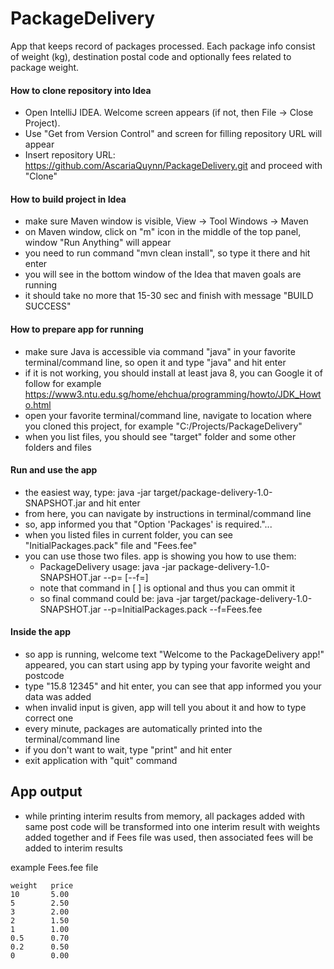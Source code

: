 # PackageDelivery
App that keeps record of packages processed. Each package info consist of weight (kg), destination postal code and optionally fees related to package weight.

#### How to clone repository into Idea
- Open IntelliJ IDEA. Welcome screen appears (if not, then File -> Close Project).
- Use "Get from Version Control" and screen for filling repository URL will appear
- Insert repository URL: https://github.com/AscariaQuynn/PackageDelivery.git and proceed with "Clone"

#### How to build project in Idea
- make sure Maven window is visible, View -> Tool Windows -> Maven
- on Maven window, click on "m" icon in the middle of the top panel, window "Run Anything" will appear
- you need to run command "mvn clean install", so type it there and hit enter
- you will see in the bottom window of the Idea that maven goals are running
- it should take no more that 15-30 sec and finish with message "BUILD SUCCESS"

#### How to prepare app for running
- make sure Java is accessible via command "java" in your favorite terminal/command line, so open it and type "java" and hit enter
- if it is not working, you should install at least java 8, you can Google it of follow for example https://www3.ntu.edu.sg/home/ehchua/programming/howto/JDK_Howto.html
- open your favorite terminal/command line, navigate to location where you cloned this project, for example "C:/Projects/PackageDelivery"
- when you list files, you should see "target" folder and some other folders and files

#### Run and use the app
- the easiest way, type: java -jar target/package-delivery-1.0-SNAPSHOT.jar and hit enter
- from here, you can navigate by instructions in terminal/command line
- so, app informed you that "Option 'Packages' is required."...
- when you listed files in current folder, you can see "InitialPackages.pack" file and "Fees.fee"
- you can use those two files. app is showing you how to use them:
  - PackageDelivery usage: java -jar package-delivery-1.0-SNAPSHOT.jar --p=<FILE> [--f=<FILE>]
  - note that command in [ ] is optional and thus you can ommit it
  - so final command could be: java -jar target/package-delivery-1.0-SNAPSHOT.jar --p=InitialPackages.pack --f=Fees.fee

#### Inside the app
- so app is running, welcome text "Welcome to the PackageDelivery app!" appeared, you can start using app by typing your favorite weight and postcode
- type "15.8 12345" and hit enter, you can see that app informed you your data was added
- when invalid input is given, app will tell you about it and how to type correct one
- every minute, packages are automatically printed into the terminal/command line
- if you don't want to wait, type "print" and hit enter
- exit application with "quit" command

## App output
- while printing interim results from memory, all packages added with same post code will
be transformed into one interim result with weights added together and if Fees file was used,
then associated fees will be added to interim results

example Fees.fee file
```
weight   price
10       5.00
5        2.50
3        2.00
2        1.50
1        1.00
0.5      0.70
0.2      0.50
0        0.00
 ```

